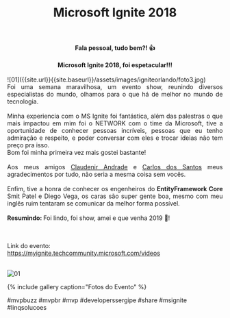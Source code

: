 ﻿---
title: "Microsoft Ignite 2018"
comments: true
excerpt_separator: "Ler mais"
categories:
  - Evento
gallery:
  - url: /assets/images/igniteorlando/foto1.jpg
    image_path: /assets/images/igniteorlando/foto1.jpg
    alt: "Microsoft Ignite 2018"
  - url: /assets/images/igniteorlando/foto2.jpg
    image_path: /assets/images/igniteorlando/foto2.jpg
    alt: "Microsoft Ignite 2018"
  - url: /assets/images/igniteorlando/foto3.jpg
    image_path: /assets/images/igniteorlando/foto3.jpg
    alt: "Microsoft Ignite 2018"
  - url: /assets/images/igniteorlando/foto4.jpg
    image_path: /assets/images/igniteorlando/foto4.jpg
    alt: "Microsoft Ignite 2018"
  - url: /assets/images/igniteorlando/foto5.jpg
    image_path: /assets/images/igniteorlando/foto5.jpg
    alt: "Microsoft Ignite 2018"
  - url: /assets/images/igniteorlando/foto6.jpg
    image_path: /assets/images/igniteorlando/foto6.jpg
    alt: "Microsoft Ignite 2018"
  - url: /assets/images/igniteorlando/foto7.jpg
    image_path: /assets/images/igniteorlando/foto7.jpg
    alt: "Microsoft Ignite 2018"
  - url: /assets/images/igniteorlando/foto8.jpg
    image_path: /assets/images/igniteorlando/foto8.jpg
    alt: "Microsoft Ignite 2018"
  - url: /assets/images/igniteorlando/foto9.jpg
    image_path: /assets/images/igniteorlando/foto9.jpg
    alt: "Microsoft Ignite 2018"
  - url: /assets/images/igniteorlando/foto10.jpg
    image_path: /assets/images/igniteorlando/foto10.jpg
    alt: "Microsoft Ignite 2018"
  - url: /assets/images/igniteorlando/foto11.jpg
    image_path: /assets/images/igniteorlando/foto11.jpg
    alt: "Microsoft Ignite 2018"
  - url: /assets/images/igniteorlando/foto12.jpg
    image_path: /assets/images/igniteorlando/foto12.jpg
    alt: "Microsoft Ignite 2018"
  - url: /assets/images/igniteorlando/foto13.jpg
    image_path: /assets/images/igniteorlando/foto13.jpg
    alt: "Microsoft Ignite 2018"
  - url: /assets/images/igniteorlando/foto14.jpg
    image_path: /assets/images/igniteorlando/foto14.jpg
    alt: "Microsoft Ignite 2018"
  - url: /assets/images/igniteorlando/foto15.jpg
    image_path: /assets/images/igniteorlando/foto15.jpg
    alt: "Microsoft Ignite 2018"
  - url: /assets/images/igniteorlando/foto16.jpg
    image_path: /assets/images/igniteorlando/foto16.jpg
    alt: "Microsoft Ignite 2018"
  - url: /assets/images/igniteorlando/foto17.jpg
    image_path: /assets/images/igniteorlando/foto17.jpg
    alt: "Microsoft Ignite 2018" 
  - url: /assets/images/igniteorlando/foto18.jpg
    image_path: /assets/images/igniteorlando/foto18.jpg
    alt: "Microsoft Ignite 2018"
  - url: /assets/images/igniteorlando/foto19.jpg
    image_path: /assets/images/igniteorlando/foto19.jpg
    alt: "Microsoft Ignite 2018"
  - url: /assets/images/igniteorlando/foto20.jpg
    image_path: /assets/images/igniteorlando/foto20.jpg
    alt: "Microsoft Ignite 2018"
  - url: /assets/images/igniteorlando/foto21.jpg
    image_path: /assets/images/igniteorlando/foto21.jpg
    alt: "Microsoft Ignite 2018"
  - url: /assets/images/igniteorlando/foto22.jpg
    image_path: /assets/images/igniteorlando/foto22.jpg
    alt: "Microsoft Ignite 2018"
  - url: /assets/images/igniteorlando/foto24.jpg
    image_path: /assets/images/igniteorlando/foto24.jpg
    alt: "Microsoft Ignite 2018"
  - url: /assets/images/igniteorlando/foto25.jpg
    image_path: /assets/images/igniteorlando/foto25.jpg
    alt: "Microsoft Ignite 2018"
  - url: /assets/images/igniteorlando/foto26.jpg
    image_path: /assets/images/igniteorlando/foto26.jpg
    alt: "Microsoft Ignite 2018"
  - url: /assets/images/igniteorlando/foto27.jpg
    image_path: /assets/images/igniteorlando/foto27.jpg
    alt: "Microsoft Ignite 2018"
  - url: /assets/images/igniteorlando/foto28.jpg
    image_path: /assets/images/igniteorlando/foto28.jpg
    alt: "Microsoft Ignite 2018"
  - url: /assets/images/igniteorlando/foto29.jpg
    image_path: /assets/images/igniteorlando/foto29.jpg
    alt: "Microsoft Ignite 2018"
  - url: /assets/images/igniteorlando/foto30.jpg
    image_path: /assets/images/igniteorlando/foto30.jpg
    alt: "Microsoft Ignite 2018"
  - url: /assets/images/igniteorlando/foto31.jpg
    image_path: /assets/images/igniteorlando/foto31.jpg
    alt: "Microsoft Ignite 2018"
  - url: /assets/images/igniteorlando/foto33.jpg
    image_path: /assets/images/igniteorlando/foto33.jpg
    alt: "Microsoft Ignite 2018"
  - url: /assets/images/igniteorlando/foto34.jpg
    image_path: /assets/images/igniteorlando/foto34.jpg
    alt: "Microsoft Ignite 2018"
  - url: /assets/images/igniteorlando/foto35.jpg
    image_path: /assets/images/igniteorlando/foto35.jpg
    alt: "Microsoft Ignite 2018"
  - url: /assets/images/igniteorlando/foto36.jpg
    image_path: /assets/images/igniteorlando/foto36.jpg
    alt: "Microsoft Ignite 2018"
  - url: /assets/images/igniteorlando/foto37.jpg
    image_path: /assets/images/igniteorlando/foto37.jpg
    alt: "Microsoft Ignite 2018"
  - url: /assets/images/igniteorlando/foto38.jpg
    image_path: /assets/images/igniteorlando/foto38.jpg
    alt: "Microsoft Ignite 2018"
  - url: /assets/images/igniteorlando/foto40.jpg
    image_path: /assets/images/igniteorlando/foto40.jpg
    alt: "Microsoft Ignite 2018"
  - url: /assets/images/igniteorlando/foto41.jpg
    image_path: /assets/images/igniteorlando/foto41.jpg
    alt: "Microsoft Ignite 2018"
  - url: /assets/images/igniteorlando/foto42.jpg
    image_path: /assets/images/igniteorlando/foto42.jpg
    alt: "Microsoft Ignite 2018"
  - url: /assets/images/igniteorlando/foto44.jpg
    image_path: /assets/images/igniteorlando/foto44.jpg
    alt: "Microsoft Ignite 2018"
  - url: /assets/images/igniteorlando/foto46.jpg
    image_path: /assets/images/igniteorlando/foto46.jpg
    alt: "Microsoft Ignite 2018"
  - url: /assets/images/igniteorlando/foto47.jpg
    image_path: /assets/images/igniteorlando/foto47.jpg
    alt: "Microsoft Ignite 2018"
  - url: /assets/images/igniteorlando/foto48.jpg
    image_path: /assets/images/igniteorlando/foto48.jpg
    alt: "Microsoft Ignite 2018"
  - url: /assets/images/igniteorlando/foto49.jpg
    image_path: /assets/images/igniteorlando/foto49.jpg
    alt: "Microsoft Ignite 2018"
  - url: /assets/images/igniteorlando/foto51.jpg
    image_path: /assets/images/igniteorlando/foto51.jpg
    alt: "Microsoft Ignite 2018"
  - url: /assets/images/igniteorlando/foto52.jpg
    image_path: /assets/images/igniteorlando/foto52.jpg
    alt: "Microsoft Ignite 2018"
  - url: /assets/images/igniteorlando/foto53.jpg
    image_path: /assets/images/igniteorlando/foto53.jpg
    alt: "Microsoft Ignite 2018"
  - url: /assets/images/igniteorlando/foto54.jpg
    image_path: /assets/images/igniteorlando/foto54.jpg
    alt: "Microsoft Ignite 2018"
  - url: /assets/images/igniteorlando/foto55.jpg
    image_path: /assets/images/igniteorlando/foto55.jpg
    alt: "Microsoft Ignite 2018"
  - url: /assets/images/igniteorlando/foto56.jpg
    image_path: /assets/images/igniteorlando/foto56.jpg
    alt: "Microsoft Ignite 2018"
  - url: /assets/images/igniteorlando/foto57.jpg
    image_path: /assets/images/igniteorlando/foto57.jpg
    alt: "Microsoft Ignite 2018"
  - url: /assets/images/igniteorlando/foto58.jpg
    image_path: /assets/images/igniteorlando/foto58.jpg
    alt: "Microsoft Ignite 2018"
  - url: /assets/images/igniteorlando/foto59.jpg
    image_path: /assets/images/igniteorlando/foto59.jpg
    alt: "Microsoft Ignite 2018"
  - url: /assets/images/igniteorlando/foto61.jpg
    image_path: /assets/images/igniteorlando/foto61.jpg
    alt: "Microsoft Ignite 2018"
  - url: /assets/images/igniteorlando/foto62.jpg
    image_path: /assets/images/igniteorlando/foto62.jpg
    alt: "Microsoft Ignite 2018"
  - url: /assets/images/igniteorlando/foto63.jpg
    image_path: /assets/images/igniteorlando/foto63.jpg
    alt: "Microsoft Ignite 2018" 
---

<center><strong>Fala pessoal, tudo bem?! 👍 </strong></center> <br>
<center><strong>Microsoft Ignite 2018, foi espetacular!!! </strong></center> <br>
![01]({{site.url}}{{site.baseurl}}/assets/images/igniteorlando/foto3.jpg)
<div style="text-align: justify;">
Foi uma semana maravilhosa, um evento show, reunindo diversos especialistas do mundo, olhamos para o que há de melhor no mundo de tecnologia.
<br><br> 
Minha experiencia com o MS Ignite foi fantástica, além das palestras o que mais impactou em mim foi o NETWORK com o time da Microsoft, tive a oportunidade de conhecer pessoas incríveis, pessoas que eu tenho admiração e respeito, e poder conversar com eles e trocar ideias não tem preço pra isso.
<br> 
Bom foi minha primeira vez mais gostei bastante!
<br><br> 
Aos meus amigos <a href="https://www.linkedin.com/in/claudenirandrade/" target="_black">Claudenir Andrade</a> e <a href="https://www.linkedin.com/in/cdssoftware/" target="_black">Carlos dos Santos</a> meus agradecimentos por tudo, não seria a mesma coisa sem vocês.
<br><br>
Enfim, tive a honra de conhecer os engenheiros do <strong>EntityFramework Core </strong>  Smit Patel e Diego Vega, os caras são super gente boa, mesmo com meu inglês ruim tentaram se comunicar da melhor forma possível.
<br><br>
<strong>Resumindo: </strong> Foi lindo, foi show, amei e que venha 2019 💚!
 
<br><br>
Link do evento:<br>
<a href="https://myignite.techcommunity.microsoft.com/videos" target="_black">https://myignite.techcommunity.microsoft.com/videos</a>
<br> 
<br>
</div>  

![01]({{site.url}}{{site.baseurl}}/assets/images/igniteorlando/foto1.jpg) 

{% include gallery caption="Fotos do Evento" %}

 #mvpbuzz #mvpbr #mvp #developerssergipe #share #msignite #linqsolucoes<br><br>
